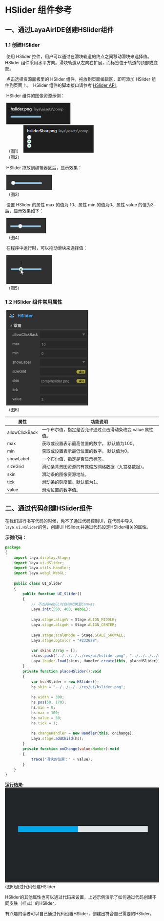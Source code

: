 # HSlider 组件参考



## 一、通过LayaAirIDE创建HSlider组件

### 1.1 创建HSlider

​        使用 HSlider 控件，用户可以通过在滑块轨道的终点之间移动滑块来选择值。
​        HSlider 组件采用水平方向。滑块轨道从左向右扩展，而标签位于轨道的顶部或底部。

​        点击选择资源面板里的 HSlider 组件，拖放到页面编辑区，即可添加 HSlider 组件到页面上。
​        HSlider 组件的脚本接口请参考 [HSlider API](http://layaair.ldc.layabox.com/api/index.html?category=Core&class=laya.ui.HSlider)。

​        HSlider 组件的图像资源示例：

​        ![图片0.png](img/1.png)<br/>
​    （图1）
​        ![图片0.png](img/2.png)<br/>
​    （图2）

​        HSlider 拖放到编辑器区后，显示效果：

​        ![图片0.png](img/3.png)<br/>
​    （图3）

​        设置 HSlider 的属性 max 的值为 10、属性 min 的值为0、属性 value 的值为3后，显示效果如下：

​        ![图片0.png](img/4.png)<br/>
​    （图4）

​        在程序中运行时，可以拖动滑块来选择值：

​        ![图片0.gif](gif/1.gif)<br/>
​    （图5）


### 1.2 HSlider 组件常用属性

​        ![图片0.png](img/5.png)<br/>
​    （图6）

 

| **属性**         | **功能说明**                         |
| -------------- | -------------------------------- |
| allowClickBack | 一个布尔值，指定是否允许通过点击滑动条改变 value 属性值。 |
| max            | 获取或设置表示最高位置的数字。 默认值为100。         |
| min            | 获取或设置表示最低位置的数字。 默认值为0。           |
| showLabel      | 一个布尔值，指定是否显示标签。                  |
| sizeGrid       | 滑动条背景图资源的有效缩放网格数据（九宫格数据）。        |
| skin           | 滑动条的图像资源地址。                      |
| tick           | 滑动条的刻度值。默认值为1。                   |
| value          | 滑块位置的数字值。                        |

 

## 二、通过代码创建HSlider组件 

​	在我们进行书写代码的时候，免不了通过代码控制UI，在代码中导入`laya.ui.HSlider`的包，创建UI HSlider,并通过代码设定HSlider相关的属性。

**示例代码：**

```javascript
package
{
	import laya.display.Stage;
	import laya.ui.HSlider;
	import laya.utils.Handler;
	import laya.webgl.WebGL;
	
	public class UI_Slider
	{
		public function UI_Slider()
		{
			// 不支持WebGL时自动切换至Canvas
			Laya.init(550, 400, WebGL);

			Laya.stage.alignV = Stage.ALIGN_MIDDLE;
			Laya.stage.alignH = Stage.ALIGN_CENTER;

			Laya.stage.scaleMode = Stage.SCALE_SHOWALL;
			Laya.stage.bgColor = "#232628";
				
			var skins:Array = [];
			skins.push("../../../../res/ui/hslider.png", "../../../../res/ui/hslider$bar.png");
			Laya.loader.load(skins, Handler.create(this, placeHSlider));
		}
		private function placeHSlider():void 
		{
			var hs:HSlider = new HSlider();
			hs.skin = "../../../../res/ui/hslider.png";
			
			hs.width = 300;
			hs.pos(50, 170);
			hs.min = 0;
			hs.max = 100;
			hs.value = 50;
			hs.tick = 1;
			
			hs.changeHandler = new Handler(this, onChange);
			Laya.stage.addChild(hs);
		}
		private function onChange(value:Number):void
		{
			trace("滑块的位置：" + value);
		}
	}
}
```

**运行结果:**
​	![5](gif/2.gif)<br/>
​	(图5)通过代码创建HSlider

​	HSlider的其他属性也可以通过代码来设置，上述示例演示了如何通过代码创建不同皮肤（样式）的HSlider，

有兴趣的读者可以自己通过代码设置HSlider，创建出符合自己需要的HSlider。